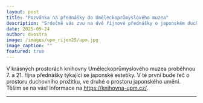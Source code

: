 ```yaml
---
layout: post
title: "Pozvánka na přednášky do Uměleckoprůmyslového muzea"
description: "Srdečně vás zvu na dvě říjnové přednášky o japonském duchovním prostoru!"
date: 2025-09-24
author: dvostra
image: /images/upm_rijen25/upm.jpg
image_caption: ""
featured: true
---
```


V krásných prostorách knihovny Uměleckoprůmyslového muzea proběhnou 7. a 21. října přednášky týkající se japonské estetiky. V té první bude řeč o prostoru duchovního prožitku, ve druhé o prostoru japonského umění. Těším se na vás! Informace na https://knihovna-upm.cz/.

---

<!---
PŘÍPRAVA ČLÁNKU

1. Vyměň [NÁZEV ČLÁNKU] za název článku, odstraň hranaté závorky, uvozovky nech. U ostatních polí a těla textu obdobně. Pokud chceš vytvořit doporučený příspěvek, který se zobrazí na hlavní stránce nahoře, změň "false" na "true" v řádku "featured". Popisek článku by měl být 1-3 věty a bez odkazů a speciálního formátování.
2. Ve složce images (uvnitř web-dvostra) vytvoř novou složku pro obrázek/obrázky k tomuto článku (např. "muj-clanek") a všechny obrázky k tomuto článku do ní vlož. Nevkládej je ve formátu HEIC, ideálně PNG nebo JPG/JPEG.
3. Obrázek, který se má zobrazovat v náhledu článku na havní straně, napiš do [DOPLNIT OBRÁZEK]. Nezapoměň do adresy napsat i složku s obrázky, kterou jsi teď vytvořila.
4. Změň jméno souboru s tímto článkem (ve složce _posts uvnitř web-dvostra) — výchozí jméno je totiž "RRRR-MM-DD-novy.clanek.md" — na titulek článku (nebo kratší formu) — to je adresa, které se bude zobrazovat v prohlížeči (jen ta část "novy-clanek". Nech tam datum a spojovník za datem, titulek piš bez diakritiky, malými a se spojovníky místo mezer. Neodstraň koncovku .md. Soubor se tedy může jmenovat třeba "2024-07-07-vystava.md".
5. Do těla článku napiš nějaký obsah, nenechávej ho prázdné.


Krátký návod:

**Tučně**
_Kurzívou_
[Text odkazu](https://www.adresa.cz)
# Největší nadpis
## O něco menší nadpis
### Ještě o něco menší nadpis

Velký obrázek v článku:
!({{site.baseurl}}/images/podslozka/obrazek.jpg)
(vyměň jenom podslozka/obrazek.jpg za složku obrázků tohoto článku a vybraný obrázek)

Malý obrázek v článku:
![h16]({{site.baseurl}}/images/podslozka/obrazek.jpg)
(vyměň jenom podslozka/obrazek.jpg za složku obrázků tohoto článku a vybraný obrázek)

Důkladnější návod: https://www.edgering.org/markdown/


PO NAPSÁNÍ ČLÁNKU
1. Ulož tento soubor (command + S)
2. V prohlížeči znova načti stránku, která se ti automaticky otevřela (tvoje stránky, spuštěné na tvém počítači, aby sis je mohla zkontrolovat, než je pošleš do světa).
3. V aplikaci GitHub (která se taky automaticky spustila, ikona fialové kočky ve spodní liště s aplikacemi):
	3.1. Do políčka "Summary" napiš, co jsi právě vytvořila nebo změnila (např. "Přidání článku o Vodě na radost")
	3.2. Stiskni modré tlačítko vlevo dole "Commit to master"
	3.3. Stiskni tlačítko v horní liště "Push origin" a počkej, než to doběhne. Do 5 minut by se změny měly objevit online.
4. Zavři GitHub (fialové zvíře v liště s aplikacemi - pravé tlačítko na ikonu > Quit
5. Zavři Terminal (příkazovou řádku). Zeptá se tě, jestli si jsi jistá. Odpal to tlačítkem "Terminate"
6. Zavři tab v prohlížeči, kde se ti ukazovala webovka na tvém počítači (127.0.0.1...).
7. Zavři Sublime Text (toto okno, ve kterém jsi článek napsala).

-->
